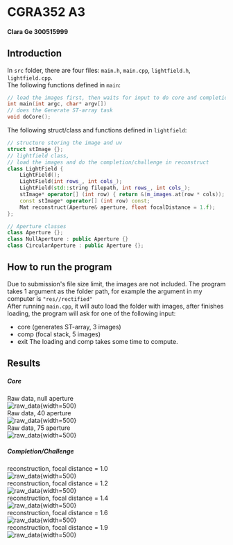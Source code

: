 # CGRA352 A3
#### Clara Ge 300515999

## Introduction
In `src` folder, there are four files: `main.h`, `main.cpp`, `lightfield.h`, `lightfield.cpp`.<br>
The following functions defined in `main`:
```c++
// load the images first, then waits for input to do core and completion
int main(int argc, char* argv[])
// does the Generate ST-array task
void doCore();
```
The following struct/class and functions defined in `lightfield`:
```c++
// structure storing the image and uv
struct stImage {};
// lightfield class, 
// load the images and do the completion/challenge in reconstruct
class LightField {
	LightField();
	LightField(int rows_, int cols_);
	LightField(std::string filepath, int rows_, int cols_);
	stImage* operator[] (int row) { return &(m_images.at(row * cols)); }
	const stImage* operator[] (int row) const;
	Mat reconstruct(Aperture& aperture, float focalDistance = 1.f);
};

// Aperture classes
class Aperture {};
class NullAperture : public Aperture {}
class CircularAperture : public Aperture {};
```

## How to run the program
Due to submission's file size limit, the images are not included. The program takes 1 argument as the folder path, for example the argument in my computer is `"res//rectified"`<br>
After running `main.cpp`, it will auto load the folder with images, after finishes loading, the program will ask for one of the following input:
- core (generates ST-array, 3 images)
- comp (focal stack, 5 images)
- exit
The loading and comp takes some time to compute.

## Results
##### Core
Raw data, null aperture<br>
![raw_data](../output/raw_data.jpg){width=500}<br>
Raw data, 40 aperture<br>
![raw_data](../output/raw_data_40.jpg){width=500}<br>
Raw data, 75 aperture<br>
![raw_data](../output/raw_data_75.jpg){width=500}<br>
##### Completion/Challenge
reconstruction, focal distance = 1.0<br>
![raw_data](../output/recon_1.jpg){width=500}<br>
reconstruction, focal distance = 1.2<br>
![raw_data](../output/recon_1.2.jpg){width=500}<br>
reconstruction, focal distance = 1.4<br>
![raw_data](../output/recon_1.4.jpg){width=500}<br>
reconstruction, focal distance = 1.6<br>
![raw_data](../output/recon_1.6.jpg){width=500}<br>
reconstruction, focal distance = 1.9<br>
![raw_data](../output/recon_1.9.jpg){width=500}<br>